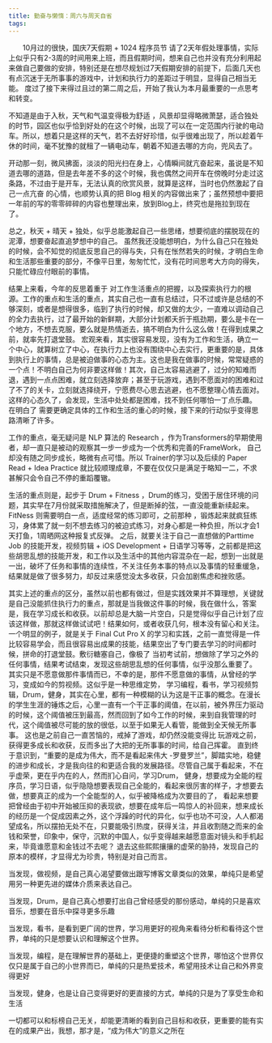```yaml
---
title: 勤奋与懒惰：周六与周天自省
tags:
---
```


　　10月过的很快，国庆7天假期 + 1024 程序员节 请了2天年假处理事情，实际上似乎只有2-3周的时间用来上班，而且假期时间，想来自己也并没有充分利用起来做自己要做的安排，特别还是在想尽规划过7天假期安排的前提下，后面几天也有点沉迷于无所事事的游戏中，计划和执行力的差距过于明显，显得自己相当无能。 度过了接下来得过且过的第二周之后，开始了我认为本月最重要的一点思考和转变。



不知道是由于入秋，天气和气温变得极为舒适 ，风景却显得略微萧瑟，适合独处的时节，园区也似乎恰到好处的在这个时候，出现了可以在一定范围内行驶的电动车。所以，想着只是这样的天气，若不去好好珍惜，似乎很难出现了，所以趁着午休的时间，毫不犹豫的就租了一辆电动车，朝着不知道去哪的方向，兜风去了。 



开动那一刻，微风拂面，淡淡的阳光扫在身上，心情瞬间就亢奋起来，虽说是不知道去哪的道路，但是去年差不多的这个时候，我也偶然之间开车在傍晚时分走过这条路，不过由于是开车，无法认真的欣赏风景，就算是这样，当时也仍然激起了自己一点亢奋 的心情，也顺势认真的把 Blog 相关的内容做出来了；虽然预想中要把一年前的写的零零碎碎的内容也整理出来，放到Blog上，终究也是拖拉到现在了。



总之，秋天 + 晴天 + 独处，似乎总能激起自己一些思绪，想要彻底的摆脱现在的泥潭，想要奋起直追梦想中的自己。 虽然我还没能想明白，为什么自己只在独处的时候，会不知觉的彻底反思自己的得与失，只有在怅然若失的时候，才明白生命和生活那些重要的部分，不像平日里，匆匆忙忙，没有花时间思考大方向的得失，只能忙碌应付眼前的事情。



结果上来看，今年的反思着重于 对工作生活重点的把握，以及探索执行力的根源。工作的重点和生活的重点，其实自己也一直有总结过，只不过或许是总结的不够深刻，或者是想得很多，临到了执行的时候，却又做的太少，一直难以调动自己的全力去执行，过了最开始的新鲜期，大部分计划都夭折于瓶劲期，要么是卡在一个地方，不想去克服，要么就是热情逝去，搞不明白为什么这么做！在得到成果之前，就率先打退堂鼓。 宏观来看，其实很容易发现，没有为工作和生活，确立一个中心，就算树立了中心，在执行力上也没有围绕中心去实行，更重要的是，具体到执行上的事情，总是被迫做事的心态为主。这也是我在做事的时候，常常疑惑的一个点！不明白自己为何非要这样做！其次，自己太容易逃避了，过分的知难而退，遇到一点点困难，就立刻选择放弃；甚至于玩游戏，遇到不愿面对的困难和过了不了的关卡，立刻就选择绕开，宁愿费尽心思去逃避，也不愿整理心情去面对。 这样的心态久了，会发现，生活中处处都是困难，找不到任何哪怕一丁点乐趣。 在明白了 需要更确定具体的工作和生活的重心的时候，接下来的行动似乎变得思路清晰了许多。



工作的重点，毫无疑问是 NLP 算法的 Research ，作为Transformers的早期使用者，却一直只是被动的观察其一步一步成为一个优秀和完善的FrameWork， 自己却没有随之同步成长，略微有点可惜。所以 Trainer的学习以及后续的 Paper Read + Idea Practice 就比较顺理成章，不要在仅仅只是满足于略知一二，不求甚解只会令自己不停的重蹈覆辙。

生活的重点则是，起步于 Drum + Fitness ，Drum的练习，受困于居住环境的问题，其实早在7月份就采取措施解决了，但是断掉的弦，一直没能重新续起来。 FitNess 则需要明白一点，适度经常的练习即可，之前那种 ，锻炼起来就疯狂练习，身体累了就一刻不想去练习的被迫式练习，对身心都是一种负担，所以才会1天打鱼，1周晒网这种报复式反弹。 之后，就要关注于自己一直想做的Parttime Job 的技能开发，视频剪辑 + iOS Development + 日语学习等等，之前都是把这些胡思乱想的技能开发，和工作以及生活中的其他内容混杂在一起，想到一出就是一出，破坏了任务和事情的连续性，不关注任务本事的特点以及事情的轻重缓急，结果就是做了很多努力，却反过来感觉没太多收获，只会加剧焦虑和挫败感。



其实上述的重点的区分，虽然以前也都有做过，但是实践效果并不算理想，关键就是自己没能抓住执行力的重点，那就是当我做这件事的时候，我在做什么，答案是，我在学习成长和收获。以前却总是大脑一片空白，只是觉得似乎自己计划了应该这样做，那就这样做试试吧！结果如何，或者收获几何，根本没有留心和关注。一个明显的例子，就是关于 Final Cut Pro X 的学习和实践，之前一直觉得是一件比较容易学会，而且很容易出成果的技能，结果空出了专门要去学习的时间都时候，拼命的打退堂鼓。敷衍糖塞自己，像极了 当初考试前，想做除了学习之外的任何事情，结果考试结束，发现这些胡思乱想的任何事情，似乎没那么重要了。 其实只是不愿意做那件事情而已，不幸的是，那件不愿意做的事情，从曾经的学习，变成如今的剪视频。这似乎是一种思维定势， 学习编程，看书，学习视频剪辑，Drum，健身，其实在心里，都有一种模糊的认为这是干正事的概念。在漫长的学生生涯的锤炼之后，心里一直有一个干正事的阈值，在以前，被外界压力驱动的时候，这个阈值被压到最高，然而回到了如今工作的时候，来到自我管理的时代，这个阈值被尽可能的放的很低，以至于如果无人看管，能做到全天候无所事事。 这也是之前自己一直苦恼的，戒掉了游戏，却仍然没能变得比 玩游戏之前，获得更多成长和收获，反而多出了大把的无所事事的时间，给自己挥霍。 直到终于意识到，“重要的是成为伟大，而不是看起来伟大 -罗曼罗兰”，脚踏实地，稳健的进步和成长，才是我向往的和更适合我的发展路径。尽管自己属于看起来，不在乎虚荣，更在乎内在的人，然而扪心自问，学习Drum， 健身，想要成为全能的程序员，学习日语，似乎隐隐想要表现自己全能的，看起来很厉害的样子，才想要去做，想要真正的成为一个全能型的人，似乎被降格成为次要目的了， 看起来想要把曾经由于初中开始被压抑的表现欲，想要在成年后一鸣惊人的补回来，想来成长的经历是一个促成因素之外，这个浮躁的时代的异化，似乎也功不可没，人人都渴望成名，所以摆拍无处不在，只要能吸引热度，获得关注，并且收割随之而来的金钱和荣誉，印象中，保守，沉默的中国人，似乎变得越来越愿意面对镜头和手机起来，毕竟谁愿意和金钱过不去呢？ 退去这些熙熙攘攘的虚荣的胁持，发现自己的原本的模样，才显得尤为珍贵，特别是对自己而言。



当发现，做视频，是自己真心渴望要做出跟写博客文章类似的效果，单纯只是希望用另一种更先进的媒体介质来表达自己。

当发现，Drum，是自己真心想要打出自己曾经感受的那份感动，单纯的只是喜欢音乐，想要在音乐中探寻更多乐趣

当发现，看书，是看到更广阔的世界，学习用更好的视角来看待分析和看待这个世界，单纯的只是想要认识和理解这个世界。

当发现，编程，是在理解世界的基础上，更便捷的重塑这个世界，哪怕这个世界仅仅只是属于自己的小世界而已，单纯的只是热爱技术，希望用技术让自己和外界变得更好

当发现，健身，也是让自己变得更好的更直接的方式，单纯的只是为了享受生命和生活



一切都可以和标榜自己无关，却能更清晰的看到自己目标和收获，更重要的能有实在的成果产出，我想，那才是，“成为伟大”的意义之所在

